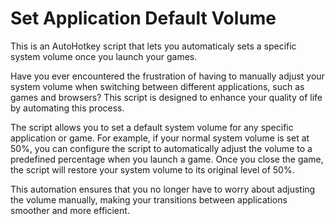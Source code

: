 # Set Application Default Volume
This is an AutoHotkey script that lets you automaticaly sets a specific system volume once you launch your games.

Have you ever encountered the frustration of having to manually adjust your system volume when switching between different applications, such as games and browsers? This script is designed to enhance your quality of life by automating this process.

The script allows you to set a default system volume for any specific application or game. For example, if your normal system volume is set at 50%, you can configure the script to automatically adjust the volume to a predefined percentage when you launch a game. Once you close the game, the script will restore your system volume to its original level of 50%.

This automation ensures that you no longer have to worry about adjusting the volume manually, making your transitions between applications smoother and more efficient.
